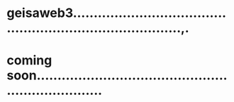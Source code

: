 # geisaweb3...............................................................................,.
# coming soon.....................................................................
